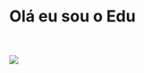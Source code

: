 # Olá eu sou o Edu
<br><br>
<picture>
  <source
    srcset="https://github-readme-stats.vercel.app/api?username=GiEdu&show_icons=true&theme=dark"
    media="(prefers-color-scheme: dark)"
  />
  <source
    srcset="https://github-readme-stats.vercel.app/api?username=GiEdu&show_icons=true"
    media="(prefers-color-scheme: light), (prefers-color-scheme: no-preference)"
  />
  <img src="https://github-readme-stats.vercel.app/api?username=GiEdu&show_icons=true" />
</picture>
